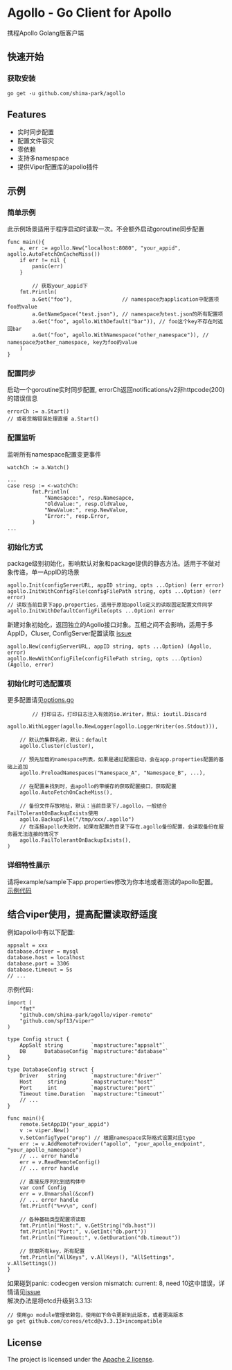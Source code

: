# Agollo - Go Client for Apollo

携程Apollo Golang版客户端

## 快速开始
### 获取安装
```
go get -u github.com/shima-park/agollo
```

## Features
* 实时同步配置
* 配置文件容灾
* 零依赖
* 支持多namespace
* 提供Viper配置库的apollo插件

## 示例

### 简单示例
此示例场景适用于程序启动时读取一次。不会额外启动goroutine同步配置
```
func main(){
    a, err := agollo.New("localhost:8080", "your_appid", agollo.AutoFetchOnCacheMiss())
	if err != nil {
		panic(err)
	}

        // 获取your_appid下
	fmt.Println(
		a.Get("foo"),                // namespace为application中配置项foo的value
		a.GetNameSpace("test.json"), // namespace为test.json的所有配置项
		a.Get("foo", agollo.WithDefault("bar")), // foo这个key不存在时返回bar
		a.Get("foo", agollo.WithNamespace("other_namespace")), // namespace为other_namespace, key为foo的value
	)
}
```

### 配置同步
启动一个goroutine实时同步配置, errorCh返回notifications/v2非httpcode(200)的错误信息
```
errorCh := a.Start()
// 或者忽略错误处理直接 a.Start()
```
### 配置监听
监听所有namespace配置变更事件
```
watchCh := a.Watch()

...
case resp := <-watchCh:
		fmt.Println(
		    "Namesapce:", resp.Namesapce,
		    "OldValue:", resp.OldValue,
		    "NewValue:", resp.NewValue,
		    "Error:", resp.Error,
		)
...
```

### 初始化方式

package级别初始化，影响默认对象和package提供的静态方法。适用于不做对象传递，单一AppID的场景
```
agollo.Init(configServerURL, appID string, opts ...Option) (err error)
agollo.InitWithConfigFile(configFilePath string, opts ...Option) (err error)
// 读取当前目录下app.properties，适用于原始apollo定义的读取固定配置文件同学
agollo.InitWithDefaultConfigFile(opts ...Option) error  
```

新建对象初始化，返回独立的Agollo接口对象。互相之间不会影响，适用于多AppID，Cluser, ConfigServer配置读取
[issue](https://github.com/shima-park/agollo/issues/1)
```
agollo.New(configServerURL, appID string, opts ...Option) (Agollo, error)
agollo.NewWithConfigFile(configFilePath string, opts ...Option) (Agollo, error)
```

### 初始化时可选配置项
更多配置请见[options.go](https://github.com/shima-park/agollo/blob/master/options.go)
```
        // 打印日志，打印日志注入有效的io.Writer，默认: ioutil.Discard
	agollo.WithLogger(agollo.NewLogger(agollo.LoggerWriter(os.Stdout))), 
	
	// 默认的集群名称，默认：default
	agollo.Cluster(cluster),
	
	// 预先加载的namespace列表，如果是通过配置启动，会在app.properties配置的基础上追加
	agollo.PreloadNamespaces("Namespace_A", "Namespace_B", ...),                          
	
	// 在配置未找到时，去apollo的带缓存的获取配置接口，获取配置
	agollo.AutoFetchOnCacheMiss(),                                
	
	// 备份文件存放地址，默认：当前目录下/.agollo，一般结合FailTolerantOnBackupExists使用
	agollo.BackupFile("/tmp/xxx/.agollo")                            
	// 在连接apollo失败时，如果在配置的目录下存在.agollo备份配置，会读取备份在服务器无法连接的情况下
	agollo.FailTolerantOnBackupExists(),            
)
```

### 详细特性展示
请将example/sample下app.properties修改为你本地或者测试的apollo配置。  
[示例代码](https://github.com/shima-park/agollo/blob/master/examples/sample/main.go)

## 结合viper使用，提高配置读取舒适度
例如apollo中有以下配置:
```
appsalt = xxx
database.driver = mysql
database.host = localhost
database.port = 3306
database.timeout = 5s
// ...
```

示例代码:  
```
import (
    "fmt"
	"github.com/shima-park/agollo/viper-remote"
	"github.com/spf13/viper"
)

type Config struct {
	AppSalt string         `mapstructure:"appsalt"`
	DB      DatabaseConfig `mapstructure:"database"`
}

type DatabaseConfig struct {
	Driver   string        `mapstructure:"driver"`
	Host     string        `mapstructure:"host"`
	Port     int           `mapstructure:"port"`
	Timeout time.Duration  `mapstructure:"timeout"`
	// ...
}

func main(){
    remote.SetAppID("your_appid")
    v := viper.New()
    v.SetConfigType("prop") // 根据namespace实际格式设置对应type
    err := v.AddRemoteProvider("apollo", "your_apollo_endpoint", "your_apollo_namespace")
    // ... error handle
    err = v.ReadRemoteConfig()
    // ... error handle

    // 直接反序列化到结构体中
    var conf Config
    err = v.Unmarshal(&conf)
    // ... error handle
    fmt.Printf("%+v\n", conf)
    
    // 各种基础类型配置项读取
    fmt.Println("Host:", v.GetString("db.host"))
    fmt.Println("Port:", v.GetInt("db.port"))
    fmt.Println("Timeout:", v.GetDuration("db.timeout"))
    
    // 获取所有key，所有配置
    fmt.Println("AllKeys", v.AllKeys(), "AllSettings",  v.AllSettings())
}
```

如果碰到panic: codecgen version mismatch: current: 8, need 10这中错误，详情请见[issue](https://github.com/shima-park/agollo/issues/14)  
解决办法是将etcd升级到3.3.13: 
```
// 使用go module管理依赖包，使用如下命令更新到此版本，或者更高版本
go get github.com/coreos/etcd@v3.3.13+incompatible
```  

## License

The project is licensed under the [Apache 2 license](https://github.com/shima-park/agollo/blob/master/LICENSE).

